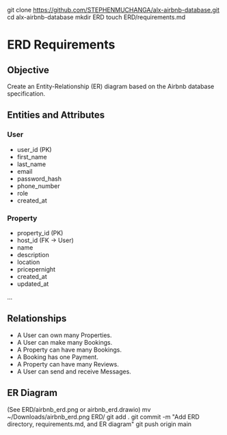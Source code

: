 git clone https://github.com/STEPHENMUCHANGA/alx-airbnb-database.git
cd alx-airbnb-database
mkdir ERD
touch ERD/requirements.md
# ERD Requirements

## Objective
Create an Entity-Relationship (ER) diagram based on the Airbnb database specification.

## Entities and Attributes

### User
- user_id (PK)
- first_name
- last_name
- email
- password_hash
- phone_number
- role
- created_at

### Property
- property_id (PK)
- host_id (FK → User)
- name
- description
- location
- pricepernight
- created_at
- updated_at

...

## Relationships
- A User can own many Properties.
- A User can make many Bookings.
- A Property can have many Bookings.
- A Booking has one Payment.
- A Property can have many Reviews.
- A User can send and receive Messages.

## ER Diagram
(See ERD/airbnb_erd.png or airbnb_erd.drawio)
mv ~/Downloads/airbnb_erd.png ERD/
git add .
git commit -m "Add ERD directory, requirements.md, and ER diagram"
git push origin main






